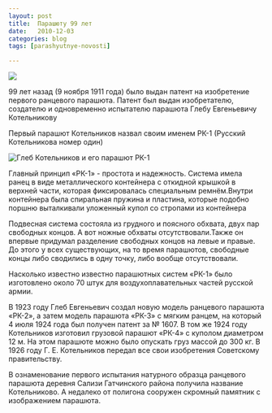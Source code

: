 ```yaml
---
layout: post
title:  Парашюту 99 лет
date:   2010-12-03
categories: blog
tags: [parashyutnye-novosti]

---
```


![]({{site.baseurl}}/img/posts/gleb_kotel2.jpg)

99 лет назад (9 ноября 1911 года) было выдан патент на изобретение первого ранцевого парашюта. Патент был выдан изобретателю, создателю и одновременно испытателю парашюта Глебу Евгеньевичу Котельникову

Первый парашют Котельников назвал своим именем РК-1 (Русский Котельникова номер один)

![Глеб Котельников и его парашют РК-1]({{site.baseurl}}/img/posts/pic_04.gif)

Главный принцип «РК-1» - простота и надежность. Система имела ранец в виде металлического контейнера с откидной крышкой в верхней части, которая фиксировалась специальным ремнём.Внутри контейнера была спиральная пружина и пластина, которые подобно поршню выталкивали уложенный купол со стропами из контейнера

Подвесная система состояла из грудного и поясного обхвата, двух пар свободных концов. А вот ножные обхваты отсутствовали.Также он впервые придумал разделение свободных концов на левые и правые. До этого у всех существующих, на то время парашютов, свободные концы либо сводились в одну точку, либо вообще отсутствовали.

Насколько известно известно парашютных систем «РК-1» было изготовлено около 70 штук для воздухоплавательных частей русской армии. 

В 1923 году Глеб Евгеньевич создал новую модель ранцевого парашюта «РК-2», а затем модель парашюта «РК-3» с мягким ранцем, на который 4 июля 1924 года был получен патент за № 1607. В том же 1924 году Котельников изготовил грузовой парашют «РК-4» с куполом диаметром 12 м. На этом парашюте можно было опускать груз массой до 300 кг. В 1926 году Г. Е. Котельников передал все свои изобретения Советскому правительству. 

В ознаменование первого испытания натурного образца ранцевого парашюта деревня Сализи Гатчинского района получила название Котельниково. А недалеко от полигона сооружен скромный памятник с изображением парашюта. 

